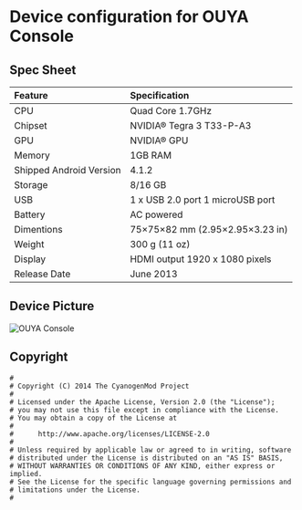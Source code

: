 # Device configuration for OUYA Console

## Spec Sheet
| Feature                 | Specification                     |
| :---------------------- | :-------------------------------- |
| CPU                     | Quad Core 1.7GHz                  |
| Chipset                 | NVIDIA® Tegra 3 T33-P-A3          |
| GPU                     | NVIDIA® GPU                       |
| Memory                  | 1GB RAM                           |
| Shipped Android Version | 4.1.2                             |
| Storage                 | 8/16 GB                           |
| USB                     | 1 x USB 2.0 port 1 microUSB port  |
| Battery                 | AC powered                        |
| Dimentions              | 75×75×82 mm (2.95×2.95×3.23 in)   |
| Weight                  | 300 g (11 oz)                     |
| Display                 | HDMI output 1920 x 1080 pixels    |
| Release Date            | June 2013                         |

## Device Picture
![OUYA Console](http://upload.wikimedia.org/wikipedia/commons/thumb/a/af/OUYA-Console-set-h.jpg/250px-OUYA-Console-set-h.jpg "OUYA Console")

## Copyright

```
#
# Copyright (C) 2014 The CyanogenMod Project
#
# Licensed under the Apache License, Version 2.0 (the "License");
# you may not use this file except in compliance with the License.
# You may obtain a copy of the License at
#
#      http://www.apache.org/licenses/LICENSE-2.0
#
# Unless required by applicable law or agreed to in writing, software
# distributed under the License is distributed on an "AS IS" BASIS,
# WITHOUT WARRANTIES OR CONDITIONS OF ANY KIND, either express or implied.
# See the License for the specific language governing permissions and
# limitations under the License.
#
```

